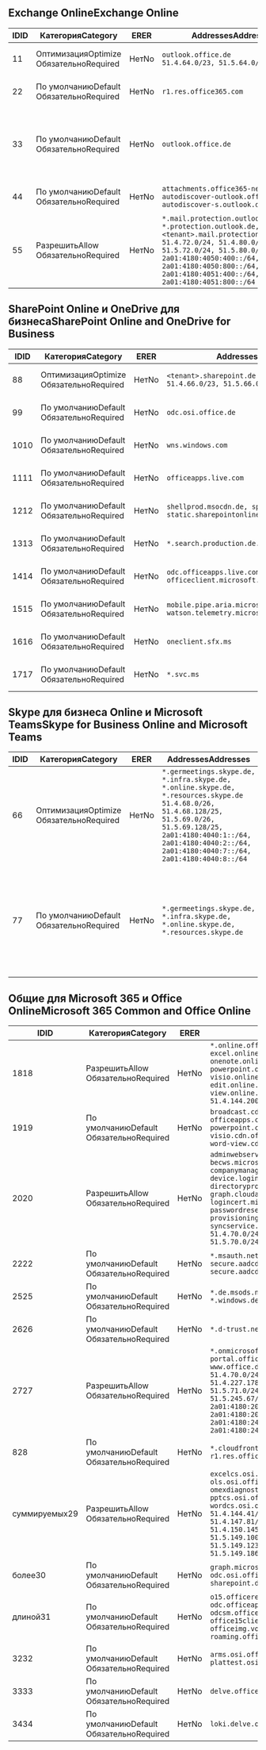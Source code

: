 <!--THIS FILE IS AUTOMATICALLY GENERATED. MANUAL CHANGES WILL BE OVERWRITTEN.-->
<!--Please contact the Office 365 Endpoints team with any questions.-->
<!--Germany endpoints version 2019062800-->
<!--File generated 2019-06-28 11:00:15.7010-->

## <a name="exchange-online"></a><span data-ttu-id="b335c-101">Exchange Online</span><span class="sxs-lookup"><span data-stu-id="b335c-101">Exchange Online</span></span>

<span data-ttu-id="b335c-102">ID</span><span class="sxs-lookup"><span data-stu-id="b335c-102">ID</span></span> | <span data-ttu-id="b335c-103">Категория</span><span class="sxs-lookup"><span data-stu-id="b335c-103">Category</span></span> | <span data-ttu-id="b335c-104">ER</span><span class="sxs-lookup"><span data-stu-id="b335c-104">ER</span></span> | <span data-ttu-id="b335c-105">Addresses</span><span class="sxs-lookup"><span data-stu-id="b335c-105">Addresses</span></span> | <span data-ttu-id="b335c-106">Порты</span><span class="sxs-lookup"><span data-stu-id="b335c-106">Ports</span></span>
-- | -------------------- | -- | ------------------------------------------------------------------------------------------------------------------------------------------------------------------------------------------------------------------------------------------------------------ | -------------------------------
<span data-ttu-id="b335c-107">1</span><span class="sxs-lookup"><span data-stu-id="b335c-107">1</span></span> | <span data-ttu-id="b335c-108">Оптимизация</span><span class="sxs-lookup"><span data-stu-id="b335c-108">Optimize</span></span><BR><span data-ttu-id="b335c-109">Обязательно</span><span class="sxs-lookup"><span data-stu-id="b335c-109">Required</span></span> | <span data-ttu-id="b335c-110">Нет</span><span class="sxs-lookup"><span data-stu-id="b335c-110">No</span></span> | `outlook.office.de`<BR>`51.4.64.0/23, 51.5.64.0/23` | <span data-ttu-id="b335c-111">**TCP:** 443, 80</span><span class="sxs-lookup"><span data-stu-id="b335c-111">**TCP:** 443, 80</span></span>
<span data-ttu-id="b335c-112">2</span><span class="sxs-lookup"><span data-stu-id="b335c-112">2</span></span> | <span data-ttu-id="b335c-113">По умолчанию</span><span class="sxs-lookup"><span data-stu-id="b335c-113">Default</span></span><BR><span data-ttu-id="b335c-114">Обязательно</span><span class="sxs-lookup"><span data-stu-id="b335c-114">Required</span></span> | <span data-ttu-id="b335c-115">Нет</span><span class="sxs-lookup"><span data-stu-id="b335c-115">No</span></span> | `r1.res.office365.com` | <span data-ttu-id="b335c-116">**TCP:** 443, 80</span><span class="sxs-lookup"><span data-stu-id="b335c-116">**TCP:** 443, 80</span></span>
<span data-ttu-id="b335c-117">3</span><span class="sxs-lookup"><span data-stu-id="b335c-117">3</span></span> | <span data-ttu-id="b335c-118">По умолчанию</span><span class="sxs-lookup"><span data-stu-id="b335c-118">Default</span></span><BR><span data-ttu-id="b335c-119">Обязательно</span><span class="sxs-lookup"><span data-stu-id="b335c-119">Required</span></span> | <span data-ttu-id="b335c-120">Нет</span><span class="sxs-lookup"><span data-stu-id="b335c-120">No</span></span> | `outlook.office.de` | <span data-ttu-id="b335c-121">**TCP:** 143, 25, 587, 993, 995</span><span class="sxs-lookup"><span data-stu-id="b335c-121">**TCP:** 143, 25, 587, 993, 995</span></span>
<span data-ttu-id="b335c-122">4</span><span class="sxs-lookup"><span data-stu-id="b335c-122">4</span></span> | <span data-ttu-id="b335c-123">По умолчанию</span><span class="sxs-lookup"><span data-stu-id="b335c-123">Default</span></span><BR><span data-ttu-id="b335c-124">Обязательно</span><span class="sxs-lookup"><span data-stu-id="b335c-124">Required</span></span> | <span data-ttu-id="b335c-125">Нет</span><span class="sxs-lookup"><span data-stu-id="b335c-125">No</span></span> | `attachments.office365-net.de, autodiscover-outlook.office.de, autodiscover-s.outlook.de` | <span data-ttu-id="b335c-126">**TCP:** 443, 80</span><span class="sxs-lookup"><span data-stu-id="b335c-126">**TCP:** 443, 80</span></span>
<span data-ttu-id="b335c-127">5</span><span class="sxs-lookup"><span data-stu-id="b335c-127">5</span></span> | <span data-ttu-id="b335c-128">Разрешить</span><span class="sxs-lookup"><span data-stu-id="b335c-128">Allow</span></span><BR><span data-ttu-id="b335c-129">Обязательно</span><span class="sxs-lookup"><span data-stu-id="b335c-129">Required</span></span> | <span data-ttu-id="b335c-130">Нет</span><span class="sxs-lookup"><span data-stu-id="b335c-130">No</span></span> | `*.mail.protection.outlook.de, *.protection.outlook.de, <tenant>.mail.protection.outlook.de`<BR>`51.4.72.0/24, 51.4.80.0/27, 51.5.72.0/24, 51.5.80.0/27, 2a01:4180:4050:400::/64, 2a01:4180:4050:800::/64, 2a01:4180:4051:400::/64, 2a01:4180:4051:800::/64` | <span data-ttu-id="b335c-131">**TCP:** 25, 443</span><span class="sxs-lookup"><span data-stu-id="b335c-131">**TCP:** 25, 443</span></span>

## <a name="sharepoint-online-and-onedrive-for-business"></a><span data-ttu-id="b335c-132">SharePoint Online и OneDrive для бизнеса</span><span class="sxs-lookup"><span data-stu-id="b335c-132">SharePoint Online and OneDrive for Business</span></span>

<span data-ttu-id="b335c-133">ID</span><span class="sxs-lookup"><span data-stu-id="b335c-133">ID</span></span> | <span data-ttu-id="b335c-134">Категория</span><span class="sxs-lookup"><span data-stu-id="b335c-134">Category</span></span> | <span data-ttu-id="b335c-135">ER</span><span class="sxs-lookup"><span data-stu-id="b335c-135">ER</span></span> | <span data-ttu-id="b335c-136">Addresses</span><span class="sxs-lookup"><span data-stu-id="b335c-136">Addresses</span></span> | <span data-ttu-id="b335c-137">Порты</span><span class="sxs-lookup"><span data-stu-id="b335c-137">Ports</span></span>
-- | -------------------- | -- | ------------------------------------------------------------------------------ | ----------------
<span data-ttu-id="b335c-138">8</span><span class="sxs-lookup"><span data-stu-id="b335c-138">8</span></span> | <span data-ttu-id="b335c-139">Оптимизация</span><span class="sxs-lookup"><span data-stu-id="b335c-139">Optimize</span></span><BR><span data-ttu-id="b335c-140">Обязательно</span><span class="sxs-lookup"><span data-stu-id="b335c-140">Required</span></span> | <span data-ttu-id="b335c-141">Нет</span><span class="sxs-lookup"><span data-stu-id="b335c-141">No</span></span> | `<tenant>.sharepoint.de`<BR>`51.4.66.0/23, 51.5.66.0/23` | <span data-ttu-id="b335c-142">**TCP:** 443, 80</span><span class="sxs-lookup"><span data-stu-id="b335c-142">**TCP:** 443, 80</span></span>
<span data-ttu-id="b335c-143">9</span><span class="sxs-lookup"><span data-stu-id="b335c-143">9</span></span> | <span data-ttu-id="b335c-144">По умолчанию</span><span class="sxs-lookup"><span data-stu-id="b335c-144">Default</span></span><BR><span data-ttu-id="b335c-145">Обязательно</span><span class="sxs-lookup"><span data-stu-id="b335c-145">Required</span></span> | <span data-ttu-id="b335c-146">Нет</span><span class="sxs-lookup"><span data-stu-id="b335c-146">No</span></span> | `odc.osi.office.de` | <span data-ttu-id="b335c-147">**TCP:** 443, 80</span><span class="sxs-lookup"><span data-stu-id="b335c-147">**TCP:** 443, 80</span></span>
<span data-ttu-id="b335c-148">10</span><span class="sxs-lookup"><span data-stu-id="b335c-148">10</span></span> | <span data-ttu-id="b335c-149">По умолчанию</span><span class="sxs-lookup"><span data-stu-id="b335c-149">Default</span></span><BR><span data-ttu-id="b335c-150">Обязательно</span><span class="sxs-lookup"><span data-stu-id="b335c-150">Required</span></span> | <span data-ttu-id="b335c-151">Нет</span><span class="sxs-lookup"><span data-stu-id="b335c-151">No</span></span> | `wns.windows.com` | <span data-ttu-id="b335c-152">**TCP:** 443, 80</span><span class="sxs-lookup"><span data-stu-id="b335c-152">**TCP:** 443, 80</span></span>
<span data-ttu-id="b335c-153">11</span><span class="sxs-lookup"><span data-stu-id="b335c-153">11</span></span> | <span data-ttu-id="b335c-154">По умолчанию</span><span class="sxs-lookup"><span data-stu-id="b335c-154">Default</span></span><BR><span data-ttu-id="b335c-155">Обязательно</span><span class="sxs-lookup"><span data-stu-id="b335c-155">Required</span></span> | <span data-ttu-id="b335c-156">Нет</span><span class="sxs-lookup"><span data-stu-id="b335c-156">No</span></span> | `officeapps.live.com` | <span data-ttu-id="b335c-157">**TCP:** 443, 80</span><span class="sxs-lookup"><span data-stu-id="b335c-157">**TCP:** 443, 80</span></span>
<span data-ttu-id="b335c-158">12</span><span class="sxs-lookup"><span data-stu-id="b335c-158">12</span></span> | <span data-ttu-id="b335c-159">По умолчанию</span><span class="sxs-lookup"><span data-stu-id="b335c-159">Default</span></span><BR><span data-ttu-id="b335c-160">Обязательно</span><span class="sxs-lookup"><span data-stu-id="b335c-160">Required</span></span> | <span data-ttu-id="b335c-161">Нет</span><span class="sxs-lookup"><span data-stu-id="b335c-161">No</span></span> | `shellprod.msocdn.de, spoprod-a.akamaihd.net, static.sharepointonline.com` | <span data-ttu-id="b335c-162">**TCP:** 443, 80</span><span class="sxs-lookup"><span data-stu-id="b335c-162">**TCP:** 443, 80</span></span>
<span data-ttu-id="b335c-163">13</span><span class="sxs-lookup"><span data-stu-id="b335c-163">13</span></span> | <span data-ttu-id="b335c-164">По умолчанию</span><span class="sxs-lookup"><span data-stu-id="b335c-164">Default</span></span><BR><span data-ttu-id="b335c-165">Обязательно</span><span class="sxs-lookup"><span data-stu-id="b335c-165">Required</span></span> | <span data-ttu-id="b335c-166">Нет</span><span class="sxs-lookup"><span data-stu-id="b335c-166">No</span></span> | `*.search.production.de.azuretrafficmanager.de` | <span data-ttu-id="b335c-167">**TCP:** 443</span><span class="sxs-lookup"><span data-stu-id="b335c-167">**TCP:** 443</span></span>
<span data-ttu-id="b335c-168">14</span><span class="sxs-lookup"><span data-stu-id="b335c-168">14</span></span> | <span data-ttu-id="b335c-169">По умолчанию</span><span class="sxs-lookup"><span data-stu-id="b335c-169">Default</span></span><BR><span data-ttu-id="b335c-170">Обязательно</span><span class="sxs-lookup"><span data-stu-id="b335c-170">Required</span></span> | <span data-ttu-id="b335c-171">Нет</span><span class="sxs-lookup"><span data-stu-id="b335c-171">No</span></span> | `odc.officeapps.live.com, officeclient.microsoft.com` | <span data-ttu-id="b335c-172">**TCP:** 443, 80</span><span class="sxs-lookup"><span data-stu-id="b335c-172">**TCP:** 443, 80</span></span>
<span data-ttu-id="b335c-173">15</span><span class="sxs-lookup"><span data-stu-id="b335c-173">15</span></span> | <span data-ttu-id="b335c-174">По умолчанию</span><span class="sxs-lookup"><span data-stu-id="b335c-174">Default</span></span><BR><span data-ttu-id="b335c-175">Обязательно</span><span class="sxs-lookup"><span data-stu-id="b335c-175">Required</span></span> | <span data-ttu-id="b335c-176">Нет</span><span class="sxs-lookup"><span data-stu-id="b335c-176">No</span></span> | `mobile.pipe.aria.microsoft.com, ssw.live.com, watson.telemetry.microsoft.com` | <span data-ttu-id="b335c-177">**TCP:** 443, 80</span><span class="sxs-lookup"><span data-stu-id="b335c-177">**TCP:** 443, 80</span></span>
<span data-ttu-id="b335c-178">16</span><span class="sxs-lookup"><span data-stu-id="b335c-178">16</span></span> | <span data-ttu-id="b335c-179">По умолчанию</span><span class="sxs-lookup"><span data-stu-id="b335c-179">Default</span></span><BR><span data-ttu-id="b335c-180">Обязательно</span><span class="sxs-lookup"><span data-stu-id="b335c-180">Required</span></span> | <span data-ttu-id="b335c-181">Нет</span><span class="sxs-lookup"><span data-stu-id="b335c-181">No</span></span> | `oneclient.sfx.ms` | <span data-ttu-id="b335c-182">**TCP:** 443, 80</span><span class="sxs-lookup"><span data-stu-id="b335c-182">**TCP:** 443, 80</span></span>
<span data-ttu-id="b335c-183">17</span><span class="sxs-lookup"><span data-stu-id="b335c-183">17</span></span> | <span data-ttu-id="b335c-184">По умолчанию</span><span class="sxs-lookup"><span data-stu-id="b335c-184">Default</span></span><BR><span data-ttu-id="b335c-185">Обязательно</span><span class="sxs-lookup"><span data-stu-id="b335c-185">Required</span></span> | <span data-ttu-id="b335c-186">Нет</span><span class="sxs-lookup"><span data-stu-id="b335c-186">No</span></span> | `*.svc.ms` | <span data-ttu-id="b335c-187">**TCP:** 443, 80</span><span class="sxs-lookup"><span data-stu-id="b335c-187">**TCP:** 443, 80</span></span>

## <a name="skype-for-business-online-and-microsoft-teams"></a><span data-ttu-id="b335c-188">Skype для бизнеса Online и Microsoft Teams</span><span class="sxs-lookup"><span data-stu-id="b335c-188">Skype for Business Online and Microsoft Teams</span></span>

<span data-ttu-id="b335c-189">ID</span><span class="sxs-lookup"><span data-stu-id="b335c-189">ID</span></span> | <span data-ttu-id="b335c-190">Категория</span><span class="sxs-lookup"><span data-stu-id="b335c-190">Category</span></span> | <span data-ttu-id="b335c-191">ER</span><span class="sxs-lookup"><span data-stu-id="b335c-191">ER</span></span> | <span data-ttu-id="b335c-192">Addresses</span><span class="sxs-lookup"><span data-stu-id="b335c-192">Addresses</span></span> | <span data-ttu-id="b335c-193">Порты</span><span class="sxs-lookup"><span data-stu-id="b335c-193">Ports</span></span>
-- | -------------------- | -- | ----------------------------------------------------------------------------------------------------------------------------------------------------------------------------------------------------------------------------------------------- | --------------------------------------------------
<span data-ttu-id="b335c-194">6</span><span class="sxs-lookup"><span data-stu-id="b335c-194">6</span></span> | <span data-ttu-id="b335c-195">Оптимизация</span><span class="sxs-lookup"><span data-stu-id="b335c-195">Optimize</span></span><BR><span data-ttu-id="b335c-196">Обязательно</span><span class="sxs-lookup"><span data-stu-id="b335c-196">Required</span></span> | <span data-ttu-id="b335c-197">Нет</span><span class="sxs-lookup"><span data-stu-id="b335c-197">No</span></span> | `*.germeetings.skype.de, *.infra.skype.de, *.online.skype.de, *.resources.skype.de`<BR>`51.4.68.0/26, 51.4.68.128/25, 51.5.69.0/26, 51.5.69.128/25, 2a01:4180:4040:1::/64, 2a01:4180:4040:2::/64, 2a01:4180:4040:7::/64, 2a01:4180:4040:8::/64` | <span data-ttu-id="b335c-198">**TCP:** 443, 80</span><span class="sxs-lookup"><span data-stu-id="b335c-198">**TCP:** 443, 80</span></span><BR><span data-ttu-id="b335c-199">**UDP:** 3478</span><span class="sxs-lookup"><span data-stu-id="b335c-199">**UDP:** 3478</span></span>
<span data-ttu-id="b335c-200">7</span><span class="sxs-lookup"><span data-stu-id="b335c-200">7</span></span> | <span data-ttu-id="b335c-201">По умолчанию</span><span class="sxs-lookup"><span data-stu-id="b335c-201">Default</span></span><BR><span data-ttu-id="b335c-202">Обязательно</span><span class="sxs-lookup"><span data-stu-id="b335c-202">Required</span></span> | <span data-ttu-id="b335c-203">Нет</span><span class="sxs-lookup"><span data-stu-id="b335c-203">No</span></span> | `*.germeetings.skype.de, *.infra.skype.de, *.online.skype.de, *.resources.skype.de` | <span data-ttu-id="b335c-204">**TCP:** 5061, 50000–59999</span><span class="sxs-lookup"><span data-stu-id="b335c-204">**TCP:** 5061, 50000-59999</span></span><BR><span data-ttu-id="b335c-205">**UDP:** 50000–59999</span><span class="sxs-lookup"><span data-stu-id="b335c-205">**UDP:** 50000-59999</span></span>

## <a name="microsoft-365-common-and-office-online"></a><span data-ttu-id="b335c-206">Общие для Microsoft 365 и Office Online</span><span class="sxs-lookup"><span data-stu-id="b335c-206">Microsoft 365 Common and Office Online</span></span>

<span data-ttu-id="b335c-207">ID</span><span class="sxs-lookup"><span data-stu-id="b335c-207">ID</span></span> | <span data-ttu-id="b335c-208">Категория</span><span class="sxs-lookup"><span data-stu-id="b335c-208">Category</span></span> | <span data-ttu-id="b335c-209">ER</span><span class="sxs-lookup"><span data-stu-id="b335c-209">ER</span></span> | <span data-ttu-id="b335c-210">Addresses</span><span class="sxs-lookup"><span data-stu-id="b335c-210">Addresses</span></span> | <span data-ttu-id="b335c-211">Порты</span><span class="sxs-lookup"><span data-stu-id="b335c-211">Ports</span></span>
-- | ------------------- | -- | ---------------------------------------------------------------------------------------------------------------------------------------------------------------------------------------------------------------------------------------------------------------------------------------------------------------------------------------------------------------------------------------------------------------------------------------------------------------------------------- | ----------------
<span data-ttu-id="b335c-212">18</span><span class="sxs-lookup"><span data-stu-id="b335c-212">18</span></span> | <span data-ttu-id="b335c-213">Разрешить</span><span class="sxs-lookup"><span data-stu-id="b335c-213">Allow</span></span><BR><span data-ttu-id="b335c-214">Обязательно</span><span class="sxs-lookup"><span data-stu-id="b335c-214">Required</span></span> | <span data-ttu-id="b335c-215">Нет</span><span class="sxs-lookup"><span data-stu-id="b335c-215">No</span></span> | `*.online.office.de, broadcast.online.office.de, excel.online.office.de, onenote.online.office.de, powerpoint.online.office.de, visio.online.office.de, word-edit.online.office.de, word-view.online.office.de`<BR>`51.4.144.200/32, 51.5.149.3/32, 51.18.16.0/23` | <span data-ttu-id="b335c-216">**TCP:** 443</span><span class="sxs-lookup"><span data-stu-id="b335c-216">**TCP:** 443</span></span>
<span data-ttu-id="b335c-217">19</span><span class="sxs-lookup"><span data-stu-id="b335c-217">19</span></span> | <span data-ttu-id="b335c-218">По умолчанию</span><span class="sxs-lookup"><span data-stu-id="b335c-218">Default</span></span><BR><span data-ttu-id="b335c-219">Обязательно</span><span class="sxs-lookup"><span data-stu-id="b335c-219">Required</span></span> | <span data-ttu-id="b335c-220">Нет</span><span class="sxs-lookup"><span data-stu-id="b335c-220">No</span></span> | `broadcast.cdn.office.de, excel.cdn.office.de, officeapps.cdn.office.de, onenote.cdn.office.de, powerpoint.cdn.office.de, view.cdn.office.de, visio.cdn.office.de, word-edit.cdn.office.de, word-view.cdn.office.de` | <span data-ttu-id="b335c-221">**TCP:** 443</span><span class="sxs-lookup"><span data-stu-id="b335c-221">**TCP:** 443</span></span>
<span data-ttu-id="b335c-222">20</span><span class="sxs-lookup"><span data-stu-id="b335c-222">20</span></span> | <span data-ttu-id="b335c-223">Разрешить</span><span class="sxs-lookup"><span data-stu-id="b335c-223">Allow</span></span><BR><span data-ttu-id="b335c-224">Обязательно</span><span class="sxs-lookup"><span data-stu-id="b335c-224">Required</span></span> | <span data-ttu-id="b335c-225">Нет</span><span class="sxs-lookup"><span data-stu-id="b335c-225">No</span></span> | `adminwebservice.microsoftonline.de, becws.microsoftonline.de, companymanager.microsoftonline.de, device.login.microsoftonline.de, directoryprovisioning.cloudapi.de, graph.cloudapi.de, login.microsoftonline.de, logincert.microsoftonline.de, pas.cloudapi.de, passwordreset.activedirectory.microsoftazure.de, provisioningapi.microsoftonline.de, syncservice.microsoftonline.de`<BR>`51.4.70.0/24, 51.4.136.0/24, 51.4.144.0/24, 51.5.70.0/24, 51.5.136.0/24, 51.5.144.0/24` | <span data-ttu-id="b335c-226">**TCP:** 443, 80</span><span class="sxs-lookup"><span data-stu-id="b335c-226">**TCP:** 443, 80</span></span>
<span data-ttu-id="b335c-227">22</span><span class="sxs-lookup"><span data-stu-id="b335c-227">22</span></span> | <span data-ttu-id="b335c-228">По умолчанию</span><span class="sxs-lookup"><span data-stu-id="b335c-228">Default</span></span><BR><span data-ttu-id="b335c-229">Обязательно</span><span class="sxs-lookup"><span data-stu-id="b335c-229">Required</span></span> | <span data-ttu-id="b335c-230">Нет</span><span class="sxs-lookup"><span data-stu-id="b335c-230">No</span></span> | `*.msauth.net, *.msftauth.net, secure.aadcdn.microsoftonline-p.com, secure.aadcdn.microsoftonline-p.de` | <span data-ttu-id="b335c-231">**TCP:** 443, 80</span><span class="sxs-lookup"><span data-stu-id="b335c-231">**TCP:** 443, 80</span></span>
<span data-ttu-id="b335c-232">25</span><span class="sxs-lookup"><span data-stu-id="b335c-232">25</span></span> | <span data-ttu-id="b335c-233">По умолчанию</span><span class="sxs-lookup"><span data-stu-id="b335c-233">Default</span></span><BR><span data-ttu-id="b335c-234">Обязательно</span><span class="sxs-lookup"><span data-stu-id="b335c-234">Required</span></span> | <span data-ttu-id="b335c-235">Нет</span><span class="sxs-lookup"><span data-stu-id="b335c-235">No</span></span> | `*.de.msods.nsatc.net, *.office.de.akadns.net, *.windows.de.nsatc.net, officehome.msocdn.de` | <span data-ttu-id="b335c-236">**TCP:** 443, 80</span><span class="sxs-lookup"><span data-stu-id="b335c-236">**TCP:** 443, 80</span></span>
<span data-ttu-id="b335c-237">26</span><span class="sxs-lookup"><span data-stu-id="b335c-237">26</span></span> | <span data-ttu-id="b335c-238">По умолчанию</span><span class="sxs-lookup"><span data-stu-id="b335c-238">Default</span></span><BR><span data-ttu-id="b335c-239">Обязательно</span><span class="sxs-lookup"><span data-stu-id="b335c-239">Required</span></span> | <span data-ttu-id="b335c-240">Нет</span><span class="sxs-lookup"><span data-stu-id="b335c-240">No</span></span> | `*.d-trust.net` | <span data-ttu-id="b335c-241">**TCP:** 443, 80</span><span class="sxs-lookup"><span data-stu-id="b335c-241">**TCP:** 443, 80</span></span>
<span data-ttu-id="b335c-242">27</span><span class="sxs-lookup"><span data-stu-id="b335c-242">27</span></span> | <span data-ttu-id="b335c-243">Разрешить</span><span class="sxs-lookup"><span data-stu-id="b335c-243">Allow</span></span><BR><span data-ttu-id="b335c-244">Обязательно</span><span class="sxs-lookup"><span data-stu-id="b335c-244">Required</span></span> | <span data-ttu-id="b335c-245">Нет</span><span class="sxs-lookup"><span data-stu-id="b335c-245">No</span></span> | `*.onmicrosoft.de, *.osi.office.de, office.de, portal.office.de, webshell.suite.office.de, www.office.de`<BR>`51.4.70.0/24, 51.4.71.0/24, 51.4.226.115/32, 51.4.227.178/32, 51.4.230.178/32, 51.5.70.0/24, 51.5.71.0/24, 51.5.147.48/32, 51.5.242.163/32, 51.5.245.67/32, 2a01:4180:2001::92/128, 2a01:4180:2001::234/128, 2a01:4180:2001::3b8/128, 2a01:4180:2401::11f/128, 2a01:4180:2401::33b/128, 2a01:4180:2401::55b/128` | <span data-ttu-id="b335c-246">**TCP:** 443, 80</span><span class="sxs-lookup"><span data-stu-id="b335c-246">**TCP:** 443, 80</span></span>
<span data-ttu-id="b335c-247">8</span><span class="sxs-lookup"><span data-stu-id="b335c-247">28</span></span> | <span data-ttu-id="b335c-248">По умолчанию</span><span class="sxs-lookup"><span data-stu-id="b335c-248">Default</span></span><BR><span data-ttu-id="b335c-249">Обязательно</span><span class="sxs-lookup"><span data-stu-id="b335c-249">Required</span></span> | <span data-ttu-id="b335c-250">Нет</span><span class="sxs-lookup"><span data-stu-id="b335c-250">No</span></span> | `*.cloudfront.net, prod.msocdn.de, r1.res.office365.com, shellprod.msocdn.de` | <span data-ttu-id="b335c-251">**TCP:** 443, 80</span><span class="sxs-lookup"><span data-stu-id="b335c-251">**TCP:** 443, 80</span></span>
<span data-ttu-id="b335c-252">суммируемых</span><span class="sxs-lookup"><span data-stu-id="b335c-252">29</span></span> | <span data-ttu-id="b335c-253">Разрешить</span><span class="sxs-lookup"><span data-stu-id="b335c-253">Allow</span></span><BR><span data-ttu-id="b335c-254">Обязательно</span><span class="sxs-lookup"><span data-stu-id="b335c-254">Required</span></span> | <span data-ttu-id="b335c-255">Нет</span><span class="sxs-lookup"><span data-stu-id="b335c-255">No</span></span> | `excelcs.osi.office.de, excelps.osi.office.de, ols.osi.office.de, omexdiagnostics.osi.office.de, pptcs.osi.office.de, pptps.osi.office.de, wordcs.osi.office.de, wordps.osi.office.de`<BR>`51.4.144.41/32, 51.4.144.174/32, 51.4.145.38/32, 51.4.147.81/32, 51.4.147.233/32, 51.4.148.12/32, 51.4.150.145/32, 51.5.147.242/32, 51.5.149.100/32, 51.5.149.119/32, 51.5.149.123/32, 51.5.149.180/32, 51.5.149.186/32, 51.18.0.0/21` | <span data-ttu-id="b335c-256">**TCP:** 443, 80</span><span class="sxs-lookup"><span data-stu-id="b335c-256">**TCP:** 443, 80</span></span>
<span data-ttu-id="b335c-257">более</span><span class="sxs-lookup"><span data-stu-id="b335c-257">30</span></span> | <span data-ttu-id="b335c-258">По умолчанию</span><span class="sxs-lookup"><span data-stu-id="b335c-258">Default</span></span><BR><span data-ttu-id="b335c-259">Обязательно</span><span class="sxs-lookup"><span data-stu-id="b335c-259">Required</span></span> | <span data-ttu-id="b335c-260">Нет</span><span class="sxs-lookup"><span data-stu-id="b335c-260">No</span></span> | `graph.microsoft.de, ocws.osi.office.de, odc.osi.office.de, roaming.osi.office.de, sharepoint.de, store.office.de` | <span data-ttu-id="b335c-261">**TCP:** 443, 80</span><span class="sxs-lookup"><span data-stu-id="b335c-261">**TCP:** 443, 80</span></span>
<span data-ttu-id="b335c-262">длиной</span><span class="sxs-lookup"><span data-stu-id="b335c-262">31</span></span> | <span data-ttu-id="b335c-263">По умолчанию</span><span class="sxs-lookup"><span data-stu-id="b335c-263">Default</span></span><BR><span data-ttu-id="b335c-264">Обязательно</span><span class="sxs-lookup"><span data-stu-id="b335c-264">Required</span></span> | <span data-ttu-id="b335c-265">Нет</span><span class="sxs-lookup"><span data-stu-id="b335c-265">No</span></span> | `o15.officeredir.microsoft.com, odc.officeapps.live.com, odcsm.officeapps.live.com, office.microsoft.com, office15client.microsoft.com, officeimg.vo.msecnd.net, roaming.officeapps.live.com` | <span data-ttu-id="b335c-266">**TCP:** 443, 80</span><span class="sxs-lookup"><span data-stu-id="b335c-266">**TCP:** 443, 80</span></span>
<span data-ttu-id="b335c-267">32</span><span class="sxs-lookup"><span data-stu-id="b335c-267">32</span></span> | <span data-ttu-id="b335c-268">По умолчанию</span><span class="sxs-lookup"><span data-stu-id="b335c-268">Default</span></span><BR><span data-ttu-id="b335c-269">Обязательно</span><span class="sxs-lookup"><span data-stu-id="b335c-269">Required</span></span> | <span data-ttu-id="b335c-270">Нет</span><span class="sxs-lookup"><span data-stu-id="b335c-270">No</span></span> | `arms.osi.office.de, manage.osi.office.de, plattest.osi.office.de` | <span data-ttu-id="b335c-271">**TCP:** 443, 80</span><span class="sxs-lookup"><span data-stu-id="b335c-271">**TCP:** 443, 80</span></span>
<span data-ttu-id="b335c-272">33</span><span class="sxs-lookup"><span data-stu-id="b335c-272">33</span></span> | <span data-ttu-id="b335c-273">По умолчанию</span><span class="sxs-lookup"><span data-stu-id="b335c-273">Default</span></span><BR><span data-ttu-id="b335c-274">Обязательно</span><span class="sxs-lookup"><span data-stu-id="b335c-274">Required</span></span> | <span data-ttu-id="b335c-275">Нет</span><span class="sxs-lookup"><span data-stu-id="b335c-275">No</span></span> | `delve.office.de, res.delve.office.com` | <span data-ttu-id="b335c-276">**TCP:** 443</span><span class="sxs-lookup"><span data-stu-id="b335c-276">**TCP:** 443</span></span>
<span data-ttu-id="b335c-277">34</span><span class="sxs-lookup"><span data-stu-id="b335c-277">34</span></span> | <span data-ttu-id="b335c-278">По умолчанию</span><span class="sxs-lookup"><span data-stu-id="b335c-278">Default</span></span><BR><span data-ttu-id="b335c-279">Обязательно</span><span class="sxs-lookup"><span data-stu-id="b335c-279">Required</span></span> | <span data-ttu-id="b335c-280">Нет</span><span class="sxs-lookup"><span data-stu-id="b335c-280">No</span></span> | `loki.delve.office.de, lpcres.delve.office.com` | <span data-ttu-id="b335c-281">**TCP:** 443</span><span class="sxs-lookup"><span data-stu-id="b335c-281">**TCP:** 443</span></span>
